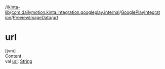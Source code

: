 //[kinta-lib](../../../../index.md)/[com.dailymotion.kinta.integration.googleplay.internal](../../index.md)/[GooglePlayIntegration](../index.md)/[PreviewImageData](index.md)/[url](url.md)



# url  
[jvm]  
Content  
val [url](url.md): [String](https://kotlinlang.org/api/latest/jvm/stdlib/kotlin/-string/index.html)  



